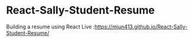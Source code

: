 # React-Sally-Student-Resume
Building a resume using React
Live :https://mjun413.github.io/React-Sally-Student-Resume/
